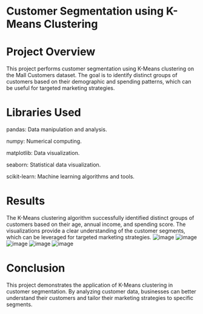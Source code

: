 # Customer Segmentation using K-Means Clustering
# Project Overview
This project performs customer segmentation using K-Means clustering on the Mall Customers dataset. The goal is to identify distinct groups of customers based on their demographic and spending patterns, which can be useful for targeted marketing strategies.

# Libraries Used
pandas: Data manipulation and analysis.

numpy: Numerical computing.

matplotlib: Data visualization.

seaborn: Statistical data visualization.

scikit-learn: Machine learning algorithms and tools.

# Results
The K-Means clustering algorithm successfully identified distinct groups of customers based on their age, annual income, and spending score. The visualizations provide a clear understanding of the customer segments, which can be leveraged for targeted marketing strategies.
![image](https://github.com/user-attachments/assets/33527ba1-a18f-453b-9fa5-f408438d22f5)
![image](https://github.com/user-attachments/assets/c0f090d4-43fd-4cc8-ba45-5ea1301aa84e)
![image](https://github.com/user-attachments/assets/34ff7284-d1c3-4cbf-ab96-d5786795081c)
![image](https://github.com/user-attachments/assets/81256c9c-cc59-4dd3-94f9-ee3a69c35a0c)
![image](https://github.com/user-attachments/assets/b9a80f81-e990-4639-b49c-887c1889c076)



# Conclusion
This project demonstrates the application of K-Means clustering in customer segmentation. By analyzing customer data, businesses can better understand their customers and tailor their marketing strategies to specific segments.

